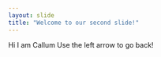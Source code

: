 ```yaml
---
layout: slide
title: "Welcome to our second slide!"
---
```

Hi I am Callum
Use the left arrow to go back!
